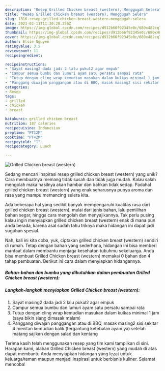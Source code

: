 ```yaml
---
description: "Resep Grilled Chicken breast (western), Menggugah Selera"
title: "Resep Grilled Chicken breast (western), Menggugah Selera"
slug: 1316-resep-grilled-chicken-breast-western-menggugah-selera
date: 2021-02-11T11:30:28.256Z
image: https://img-global.cpcdn.com/recipes/d912b66f92345e0c/680x482cq70/grilled-chicken-breast-western-foto-resep-utama.jpg
thumbnail: https://img-global.cpcdn.com/recipes/d912b66f92345e0c/680x482cq70/grilled-chicken-breast-western-foto-resep-utama.jpg
cover: https://img-global.cpcdn.com/recipes/d912b66f92345e0c/680x482cq70/grilled-chicken-breast-western-foto-resep-utama.jpg
author: Elsie Nguyen
ratingvalue: 3.5
reviewcount: 11
recipeingredient:

recipeinstructions:
- "Sayat masing2 dada jadi 2 lalu pukul2 agar empuk"
- "Campur semua bumbu dan lumuri ayam satu persatu sampai rata"
- "Tutup dengan cling wrap kemudian masukan dalam kulkas minimal 1 jam (saya bikin siang dimasak malam)"
- "Panggang diwajan panggangan atau di BBQ, masak masing2 sisi sekitar 4 menitan kemudian balik (tergantung ketebalan ayam ya) setelah matang sajikan dengan salad dan kentang"
categories:
- Resep
tags:
- grilled
- chicken
- breast

katakunci: grilled chicken breast 
nutrition: 187 calories
recipecuisine: Indonesian
preptime: "PT12M"
cooktime: "PT42M"
recipeyield: "1"
recipecategory: Lunch

---
```



![Grilled Chicken breast (western)](https://img-global.cpcdn.com/recipes/d912b66f92345e0c/680x482cq70/grilled-chicken-breast-western-foto-resep-utama.jpg)

Sedang mencari inspirasi resep grilled chicken breast (western) yang unik? Cara membuatnya memang tidak susah dan tidak juga mudah. Kalau salah mengolah maka hasilnya akan hambar dan bahkan tidak sedap. Padahal grilled chicken breast (western) yang enak seharusnya punya aroma dan rasa yang mampu memancing selera kita.

Ada beberapa hal yang sedikit banyak mempengaruhi kualitas rasa dari grilled chicken breast (western), mulai dari jenis bahan, lalu pemilihan bahan segar, hingga cara mengolah dan menyajikannya. Tak perlu pusing kalau ingin menyiapkan grilled chicken breast (western) enak di mana pun anda berada, karena asal sudah tahu triknya maka hidangan ini dapat jadi suguhan spesial.




Nah, kali ini kita coba, yuk, ciptakan grilled chicken breast (western) sendiri di rumah. Tetap dengan bahan yang sederhana, hidangan ini bisa memberi manfaat dalam membantu menjaga kesehatan tubuhmu sekeluarga. Anda bisa membuat Grilled Chicken breast (western) memakai 0 bahan dan 4 tahap pembuatan. Berikut ini cara dalam menyiapkan hidangannya.

<!--inarticleads1-->

##### Bahan-bahan dan bumbu yang dibutuhkan dalam pembuatan Grilled Chicken breast (western):





<!--inarticleads2-->

##### Langkah-langkah menyiapkan Grilled Chicken breast (western):

1. Sayat masing2 dada jadi 2 lalu pukul2 agar empuk
1. Campur semua bumbu dan lumuri ayam satu persatu sampai rata
1. Tutup dengan cling wrap kemudian masukan dalam kulkas minimal 1 jam (saya bikin siang dimasak malam)
1. Panggang diwajan panggangan atau di BBQ, masak masing2 sisi sekitar 4 menitan kemudian balik (tergantung ketebalan ayam ya) setelah matang sajikan dengan salad dan kentang




Terima kasih telah menggunakan resep yang tim kami tampilkan di sini. Harapan kami, olahan Grilled Chicken breast (western) yang mudah di atas dapat membantu Anda menyiapkan hidangan yang lezat untuk keluarga/teman maupun menjadi inspirasi untuk berbisnis kuliner. Selamat mencoba!
